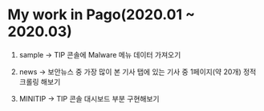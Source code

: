 # My work in Pago(2020.01 ~ 2020.03)

1. sample
-> TIP 콘솔에 Malware 메뉴 데이터 가져오기

2. news
-> 보안뉴스 중 가장 많이 본 기사 탭에 있는 기사 중 1페이지(약 20개) 정적 크롤링 해보기

3. MINITIP
-> TIP 콘솔 대시보드 부분 구현해보기
